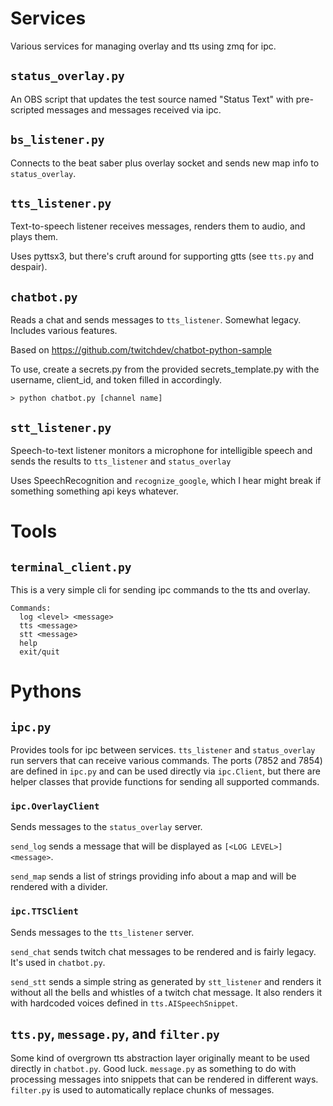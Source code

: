 # Services

Various services for managing overlay and tts using zmq for ipc.

## `status_overlay.py`

An OBS script that updates the test source named "Status Text" with pre-scripted messages and messages received via ipc.

## `bs_listener.py`

Connects to the beat saber plus overlay socket and sends new map info to `status_overlay`.

## `tts_listener.py`

Text-to-speech listener receives messages, renders them to audio, and plays them.

Uses pyttsx3, but there's cruft around for supporting gtts (see `tts.py` and despair). 

## `chatbot.py`

Reads a chat and sends messages to `tts_listener`. Somewhat legacy. Includes various features.

Based on https://github.com/twitchdev/chatbot-python-sample

To use, create a secrets.py from the provided secrets_template.py with the username, client_id, and token filled in accordingly.

```
> python chatbot.py [channel name]
```

## `stt_listener.py`

Speech-to-text listener monitors a microphone for intelligible speech and sends the results to `tts_listener` and `status_overlay`

Uses SpeechRecognition and `recognize_google`, which I hear might break if something something api keys whatever.

# Tools

## `terminal_client.py`

This is a very simple cli for sending ipc commands to the tts and overlay.

```
Commands:
  log <level> <message>
  tts <message>
  stt <message>
  help
  exit/quit
```

# Pythons

## `ipc.py`

Provides tools for ipc between services. `tts_listener` and `status_overlay` run servers that can receive various commands. The ports (7852 and 7854) are defined in `ipc.py` and can be used directly via `ipc.Client`, but there are helper classes that provide functions for sending all supported commands.

### `ipc.OverlayClient` 

Sends messages to the `status_overlay` server. 

`send_log` sends a message that will be displayed as `[<LOG LEVEL>] <message>`. 

`send_map` sends a list of strings providing info about a map and will be rendered with a divider.

### `ipc.TTSClient` 

Sends messages to the `tts_listener` server.

`send_chat` sends twitch chat messages to be rendered and is fairly legacy. It's used in `chatbot.py`.

`send_stt` sends a simple string as generated by `stt_listener` and renders it without all the bells and whistles of a twitch chat message. It also renders it with hardcoded voices defined in `tts.AISpeechSnippet`.

## `tts.py`, `message.py`, and `filter.py`

Some kind of overgrown tts abstraction layer originally meant to be used directly in `chatbot.py`. Good luck. `message.py` as something to do with processing messages into snippets that can be rendered in different ways. `filter.py` is used to automatically replace chunks of messages.

